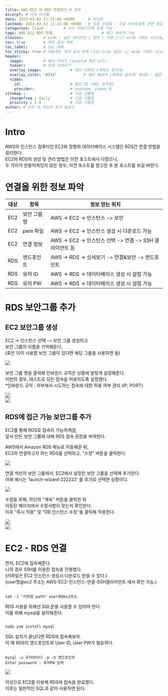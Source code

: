 ```yaml
---
title: AWS EC2 와 RDS 연결하기 # 제목
excerpt: # 서브 타이틀
date: 2023-03-02 11:33:00 +0900      # 작성일
lastmod: 2023-03-02 11:33:00 +0900   # 최종 수정일 : 구글 사이트등록 관련 필요
categories: Cloud         # 다수 카테고리에 포함 가능
tags: AWS EC2 RDS 연결                      # 태그 복수개 가능
classes:         # wide : 넓은 레이아웃 / 빈칸 : 기본 //// wide 시에는 sticky toc 불가
toc: true        # 목차 표시 여부
toc_label:       # toc 제목
toc_sticky: true # 이동하는 목차 표시 여부 (toc:true 필요) // wide 시에는 sticky toc 불가
header: 
  image:         # 헤더 이미지 (asset내 혹은 url)
  teaser:        # 티저 이미지??
  overlay_image:             # 헤더 이미지 (제목과 겹치게)
  overlay_color: '#333'            # 헤더 배경색 (제목과 겹치게) #333 : 짙은 회색
  video:
    id:                      # 영상 ID (URL 뒷부분)
    provider:                # youtube, vimeo 등
sitemap :                    # 구글 크롤링
  changefreq : daily         # 구글 크롤링
  priority : 1.0             # 구글 크롤링
author: # 주인 외 작성자 표기 필요시
---
```

<!--postNo: 20230302_002-->

# Intro
AWS의 인스턴스 컴퓨터인 EC2와 정형화 데이터베이스 시스템인 RDS간 연결 방법을 정리한다.  
EC2와 RDS의 생성 및 관리 방법은 이전 포스트에서 다뤘으니,  
두 가지가 만들어져있지 않은 경우, 이전 포스트를 참고한 후 본 포스트를 보길 바란다.  

# 연결을 위한 정보 파악

|대상|항목|정보 얻는 위치|
|---|---|---|
|EC2|보안 그룹 명|AWS -> EC2 -> 인스턴스 -> 보안|
|EC2|pem 파일|AWS -> EC2 -> 인스턴스 생성 시 다운로드 가능|
|EC2|연결 정보|AWS -> EC2 -> 인스턴스 선택 -> 연결 -> SSH 클라이언트 등|
|RDS|엔드포인트|AWS -> RDS -> 상세보기 -> 연결&보안 -> 엔드포인트|
|RDS|유저 ID|AWS -> RDS -> 데이터베이스 생성 시 설정 가능|
|RDS|유저 PW|AWS -> RDS -> 데이터베이스 생성 시 설정 가능|



# RDS 보안그룹 추가

## EC2 보안그룹 생성  

EC2 -> 인스턴스 선택 -> 보안 그룹 생성하고  
보안 그룹의 이름을 기억해둔다.  
(혹은 이미 사용할 보안 그룹이 있다면 해당 그룹을 사용하면 됨)  

![](/assets/images/20230302_002_001.png)  

보안 그룹 명을 클릭해 인바운드 규칙은 상황에 알맞게 설정해준다.  
이번의 경우, 테스트로 모든 접속을 허용하도록 설정했다.  
*인바운드 규칙 : 외부에서 시도하는 접속에 대한 허용 여부 관리 (IP, PORT)  

![](/assets/images/20230302_002_001.png)  
![](/assets/images/20230302_002_002.png)  


## RDS에 접근 가능 보안그룹 추가

EC2를 통해 RDS로 접속이 가능하게끔,  
앞서 만든 보안 그룹에 대해 RDS 접속 권한을 부여한다.  

AWS에서 Amazon RDS 메뉴로 이동해준 뒤,  
EC2와 연결하고자 하는 RDS를 선택하고, "수정" 버튼을 클릭한다.  

![](/assets/images/20230302_002_003.png)  

연결 섹션의 보안 그룹에서, EC2에서 설정한 보안 그룹을 선택해 추가한다.  
아래 예시는 'launch-wizard-222222' 를 추가로 선택한 상황이다.  

![](/assets/images/20230302_002_004.png)  

수정을 위해, 하단의 "계속" 버튼을 클릭한 뒤  
이동된 페이지에서 수정사항이 맞는지 확인한다.  
이후 "즉시 적용" 및 "DB 인스턴스 수정"을 클릭해 적용한다.  

![](/assets/images/20230302_002_005.png)  
![](/assets/images/20230302_002_006.png)  


# EC2 - RDS 연결

먼저, EC2에 접속해준다.  
나의 경우 SSH를 이용한 접속을 진행했다.  
(키파일은 EC2 인스턴스 생성시 다운로드 받을 수 있다.)  
(user명@ec2 주소는 AWS-EC2-인스턴스-연결-SSH클라이언트 에서 확인 가능.)

```terminal

ssh -i "키파일 path" user명@ec2주소

```

RDS 사용을 위해선 SQL문을 사용할 수 있어야 한다.  
이를 위해 mysql을 설치해준다.  

```linux

sudo yum install mysql

```

SQL 설치가 끝났다면 RDS에 접속해보자.  
이 때 RDS의 엔드포인트와 User ID, User PW가 필요하다.

```linux

mysql -u 유저아이디 -p -h 엔드포인트
Enter password : 유저PW 입력

```

![](/assets/images/20230302_002_007.png)  

이상으로 EC2를 이용해 RDS에 접속을 완료했다.  
이후는 일반적인 SQL과 같이 사용하면 된다.  